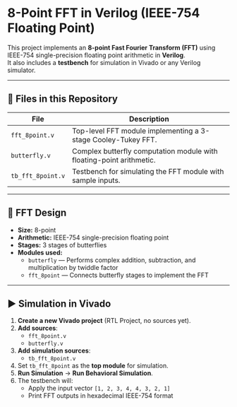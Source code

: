 # 8-Point FFT in Verilog (IEEE-754 Floating Point)

This project implements an **8-point Fast Fourier Transform (FFT)** using IEEE-754 single-precision floating point arithmetic in **Verilog**.  
It also includes a **testbench** for simulation in Vivado or any Verilog simulator.

---

## 📂 Files in this Repository
| File | Description |
|------|-------------|
| `fft_8point.v` | Top-level FFT module implementing a 3-stage Cooley-Tukey FFT. |
| `butterfly.v`  | Complex butterfly computation module with floating-point arithmetic. |
| `tb_fft_8point.v` | Testbench for simulating the FFT module with sample inputs. |

---

## 📐 FFT Design
- **Size:** 8-point
- **Arithmetic:** IEEE-754 single-precision floating point
- **Stages:** 3 stages of butterflies
- **Modules used:**
  - `butterfly` — Performs complex addition, subtraction, and multiplication by twiddle factor
  - `fft_8point` — Connects butterfly stages to implement the FFT

---

## ▶ Simulation in Vivado
1. **Create a new Vivado project** (RTL Project, no sources yet).
2. **Add sources**:
   - `fft_8point.v`
   - `butterfly.v`
3. **Add simulation sources**:
   - `tb_fft_8point.v`
4. Set `tb_fft_8point` as the **top module** for simulation.
5. **Run Simulation** → **Run Behavioral Simulation**.
6. The testbench will:
   - Apply the input vector `[1, 2, 3, 4, 4, 3, 2, 1]`
   - Print FFT outputs in hexadecimal IEEE-754 format

